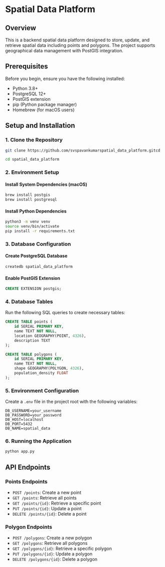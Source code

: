 # Spatial Data Platform

## Overview

This is a backend spatial data platform designed to store, update, and retrieve spatial data including points and polygons. The project supports geographical data management with PostGIS integration.

## Prerequisites

Before you begin, ensure you have the following installed:

- Python 3.8+
- PostgreSQL 12+
- PostGIS extension
- pip (Python package manager)
- Homebrew (for macOS users)

## Setup and Installation

### 1. Clone the Repository

```bash
git clone https://github.com/svspavankumarspatial_data_platform.gitcd 

cd spatial_data_platform
```

### 2. Environment Setup

#### Install System Dependencies (macOS)
```bash
brew install postgis
brew install postgresql
```

#### Install Python Dependencies
```bash
python3 -m venv venv
source venv/bin/activate
pip install -r requirements.txt
```

### 3. Database Configuration

#### Create PostgreSQL Database
```bash
createdb spatial_data_platform
```

#### Enable PostGIS Extension
```sql
CREATE EXTENSION postgis;
```

### 4. Database Tables

Run the following SQL queries to create necessary tables:

```sql
CREATE TABLE points (
    id SERIAL PRIMARY KEY,
    name TEXT NOT NULL,
    location GEOGRAPHY(POINT, 4326),
    description TEXT
);

CREATE TABLE polygons (
    id SERIAL PRIMARY KEY,
    name TEXT NOT NULL,
    shape GEOGRAPHY(POLYGON, 4326),
    population_density FLOAT
);
```

### 5. Environment Configuration

Create a `.env` file in the project root with the following variables:

```
DB_USERNAME=your_username
DB_PASSWORD=your_password
DB_HOST=localhost
DB_PORT=5432
DB_NAME=spatial_data
```

### 6. Running the Application

```bash
python app.py
```

## API Endpoints

### Points Endpoints
- `POST /points`: Create a new point
- `GET /points`: Retrieve all points
- `GET /points/{id}`: Retrieve a specific point
- `PUT /points/{id}`: Update a point
- `DELETE /points/{id}`: Delete a point

### Polygon Endpoints
- `POST /polygons`: Create a new polygon
- `GET /polygons`: Retrieve all polygons
- `GET /polygons/{id}`: Retrieve a specific polygon
- `PUT /polygons/{id}`: Update a polygon
- `DELETE /polygons/{id}`: Delete a polygon